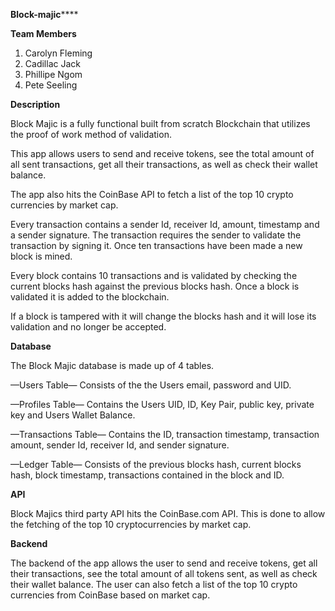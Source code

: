 **Block-majic******

**Team Members**

1. Carolyn Fleming
2. Cadillac Jack 
3. Phillipe Ngom
4. Pete Seeling


**Description**

Block Majic is a fully functional built from scratch Blockchain that utilizes the proof of work method of validation. 

This app allows users to send and receive tokens, see the total amount of all sent transactions, get all their transactions, as well as check their wallet balance. 

The app also hits the CoinBase API to fetch a list of the top 10 crypto currencies by market cap.

Every transaction contains a sender Id, receiver Id, amount, timestamp and a sender signature. The transaction requires the sender to validate the transaction by signing it. Once ten transactions have been made a new block is mined. 

Every block contains 10 transactions and is validated by checking the current blocks hash against the previous blocks hash. Once a block is validated it is added to the blockchain. 

If a block is tampered with it will change the blocks hash and it will lose its validation and no longer be accepted. 

	
**Database**

The Block Majic database is made up of 4 tables.

—Users Table—
Consists of the the Users email, password and UID.

—Profiles Table—
Contains the Users UID, ID, Key Pair, public key, private key and Users Wallet Balance.

—Transactions Table—
Contains the ID, transaction timestamp, transaction amount, sender Id, receiver Id, and sender signature.

—Ledger Table—
Consists of the previous blocks hash, current blocks hash, block timestamp, transactions contained in the block and ID.


**API**

Block Majics third party API hits the CoinBase.com API. This is done to allow the fetching of the top 10 cryptocurrencies by market cap. 


**Backend**

The backend of the app allows the user to send and receive tokens, get all their transactions, see the total amount of all tokens sent, as well as check their wallet balance. The user can also fetch a list of the top 10 crypto currencies from CoinBase based on market cap.
